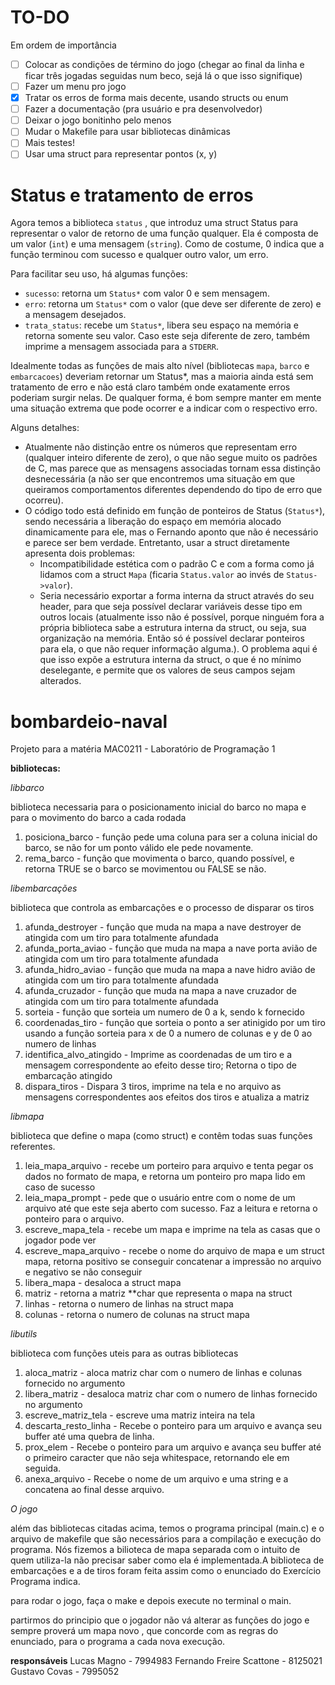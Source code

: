 # TO-DO

Em ordem de importância
- [ ] Colocar as condições de término do jogo (chegar ao final da linha e ficar três jogadas seguidas num beco, sejá lá o que isso signifique)
- [ ] Fazer um menu pro jogo
- [x] Tratar os erros de forma mais decente, usando structs ou enum
- [ ] Fazer a documentação (pra usuário e pra desenvolvedor)
- [ ] Deixar o jogo bonitinho pelo menos
- [ ] Mudar o Makefile para usar bibliotecas dinâmicas
- [ ] Mais testes!
- [ ] Usar uma struct para representar pontos (x, y)

# Status e tratamento de erros
Agora temos a biblioteca `status`  , que introduz uma struct Status para representar o valor de retorno de uma função qualquer.
Ela é composta de um valor (`int`) e uma mensagem (`string`). Como de costume,
0 indica que a função terminou com sucesso e qualquer outro valor, um erro.

Para facilitar seu uso, há algumas funções:
* `sucesso`: retorna um `Status*` com valor 0 e sem mensagem.
* `erro`: retorna um `Status*` com o valor (que deve ser diferente de zero) e a mensagem desejados.
* `trata_status`: recebe um `Status*`, libera seu espaço na memória e retorna somente seu valor. Caso este seja diferente de zero, também imprime a mensagem associada para a `STDERR`.

Idealmente todas as funções de mais alto nível (bibliotecas `mapa`, `barco` e `embarcacoes`) deveriam retornar um Status*, mas a maioria ainda está sem tratamento de erro e não está claro também onde exatamente erros poderiam surgir nelas. De qualquer forma, é bom sempre manter em mente uma situação extrema que pode ocorrer e a indicar com o respectivo erro.

Alguns detalhes:
* Atualmente não distinção entre os números que representam erro (qualquer inteiro diferente de zero), o que não segue muito os padrões de C, mas parece que as mensagens associadas tornam essa distinção desnecessária (a não ser que encontremos uma situação em que queiramos comportamentos diferentes dependendo do tipo de erro que ocorreu).
* O código todo está definido em função de ponteiros de Status (`Status*`), sendo necessária a liberação do espaço em memória alocado dinamicamente para ele, mas o Fernando aponto que não é necessário e parece ser bem verdade. Entretanto, usar a struct diretamente apresenta dois problemas:
  * Incompatibilidade estética com o padrão C e com a forma como já lidamos com a struct `Mapa` (ficaria `Status.valor` ao invés de `Status->valor`).
  * Seria necessário exportar a forma interna da struct através do seu header, para que seja possível declarar variáveis desse tipo em outros locais (atualmente isso não é possível, porque ninguém fora a própria biblioteca sabe a estrutura interna da struct, ou seja, sua organização na memória. Então só é possível declarar ponteiros para ela, o que não requer informação alguma.). O problema aqui é que isso expõe a estrutura interna da struct, o que é no mínimo deselegante, e permite que os valores de seus campos sejam alterados.

# bombardeio-naval
Projeto para a matéria MAC0211 - Laboratório de Programação 1

**bibliotecas:**

*libbarco*

biblioteca necessaria para o posicionamento inicial do barco no mapa e para o movimento do barco a cada rodada

1. posiciona_barco - função pede uma coluna para ser a coluna inicial do barco, se não for um ponto válido ele pede novamente.
2. rema_barco - função que movimenta o barco, quando possível, e retorna TRUE se o barco se movimentou ou FALSE se não.

*libembarcações*

biblioteca que controla as embarcações e o processo de disparar os tiros

1. afunda_destroyer - função que muda na mapa a nave destroyer de atingida com um tiro para totalmente afundada
2. afunda_porta_aviao - função que muda na mapa a nave porta avião de atingida com um tiro para totalmente afundada
3. afunda_hidro_aviao - função que muda na mapa a nave hidro avião de atingida com um tiro para totalmente afundada
4. afunda_cruzador - função que muda na mapa a nave cruzador de atingida com um tiro para totalmente afundada
5. sorteia - função que sorteia um numero de 0 a k, sendo k fornecido
6. coordenadas_tiro - função que sorteia o ponto a ser atinigido por um tiro usando a função sorteia para x de 0 a numero de colunas e y de 0 ao numero de linhas
7. identifica_alvo_atingido - Imprime as coordenadas de um tiro e a mensagem correspondente ao efeito desse tiro; Retorna o tipo de embarcação atingido
8. dispara_tiros - Dispara 3 tiros, imprime na tela e no arquivo as mensagens correspondentes aos efeitos dos tiros e atualiza a matriz


*libmapa*

biblioteca que define o mapa (como struct) e contêm todas suas funções referentes.

1. leia_mapa_arquivo - recebe um porteiro para arquivo e tenta pegar os dados no formato de mapa, e retorna um ponteiro pro mapa lido em caso de sucesso
2. leia_mapa_prompt -  pede que o usuário entre com o nome de um arquivo até que este seja aberto com sucesso. Faz a leitura e retorna o ponteiro para o arquivo.
3. escreve_mapa_tela - recebe um mapa e imprime na tela as casas que o jogador pode ver
4. escreve_mapa_arquivo - recebe o nome do arquivo de mapa e um struct mapa, retorna positivo se conseguir concatenar a impressão no arquivo e negativo se não conseguir
5. libera_mapa - desaloca a struct mapa
6. matriz - retorna a matriz **char que representa o mapa na struct
7. linhas - retorna o numero de linhas na struct mapa
8. colunas - retorna o numero de colunas na struct mapa


*libutils*

biblioteca com funções uteis para as outras bibliotecas

1. aloca_matriz - aloca matriz char com o numero de linhas e colunas fornecido no argumento
2. libera_matriz - desaloca matriz char com o numero de linhas fornecido no argumento
3. escreve_matriz_tela - escreve uma matriz inteira na tela
4. descarta_resto_linha - Recebe o ponteiro para um arquivo e avança seu buffer até uma quebra de linha.
5. prox_elem - Recebe o ponteiro para um arquivo e avança seu buffer até o primeiro caracter que não seja whitespace, retornando ele em seguida.
6. anexa_arquivo - Recebe o nome de um arquivo e uma string e a concatena ao final desse arquivo.

*O jogo*

além das bibliotecas citadas acima, temos o programa principal (main.c) e o arquivo de makefile que são necessários para a compilação e execução do programa.
Nós fizemos a bilioteca de mapa separada com o intuito de quem utiliza-la não precisar saber como ela é implementada.A biblioteca de embarcações e a de tiros foram feita
assim como o enunciado do Exercício Programa indica.

para rodar o jogo, faça o make e depois execute no terminal o main.

partirmos do principio que o jogador não vá alterar as funções do jogo e sempre proverá um mapa novo , que concorde com as regras do enunciado, para o programa a cada nova execução.



**responsáveis**
Lucas Magno - 7994983
Fernando Freire Scattone - 8125021
Gustavo Covas - 7995052
